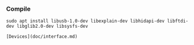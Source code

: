 

### Compile

    sudo apt install libusb-1.0-dev libexplain-dev libhidapi-dev libftdi-dev libglib2.0-dev libsysfs-dev
    
    [Devices](doc/interface.md)

